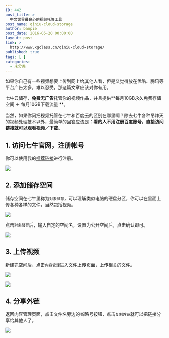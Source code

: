 ```yaml
---
ID: 442
post_title: >
  中文世界最良心的视频托管工具
post_name: qiniu-cloud-storage
author: banpie
post_date: 2016-05-20 00:00:00
layout: post
link: >
  http://www.xgclass.cn/qiniu-cloud-storage/
published: true
tags: [ ]
categories:
  - 未分类
---
```

如果你自己有一些视频想要上传到网上给其他人看，但是又觉得放在优酷、腾讯等平台广告太多，难以忍受，那这篇文章应该对你有用。

七牛云储存，**免费无广告**托管你的视频作品，并且提供**每月10GB永久免费存储空间 ＋ 每月10GB下载流量 **。

当然，如果你问把视频托管在七牛和百度云的区别在哪里啊？除去七牛各种吊炸天的视频处理技术以外，最简单的回答应该是：**看的人不用注册百度账号，直接访问链接就可以观看视频／下载**。

## 1\. 访问七牛官网，注册帐号

你可以使用我的[推荐链接][1]进行注册。

![][2]

## 2\. 添加储存空间

储存空间在七牛里称为`对象储存`，可以理解类似电脑的硬盘分区，你可以在里面上传各种各样的文件，当然包括视频。

![][3]

点击`对象储存`后，输入自定的空间名，设置为公开空间后，点击确认即可。

![][4]

## 3\. 上传视频

新建完空间后，点击`内容管理`进入文件上传页面，上传相关的文件。

![][5]

![][6]

## 4\. 分享外链

返回内容管理页面，点击文件名旁边的省略号按钮，点击`复制外链`就可以把链接分享给其他人了。

![][7]

 [1]: https://portal.qiniu.com/signup?code=3lk7jzvknk5zm
 [2]: ./_image/qiniu-1.png
 [3]: ./_image/qiniu-2.png
 [4]: ./_image/qiniu-3.png
 [5]: ./_image/qiniu-4.png
 [6]: ./_image/qiniu-5.png
 [7]: ./_image/qiniu-6.png